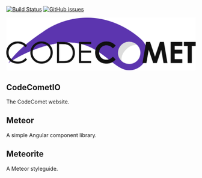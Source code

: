 [![Build Status](https://travis-ci.com/FreekMencke/CodeCometIO.svg?branch=master)](https://travis-ci.com/FreekMencke/CodeCometIO)
[![GitHub issues](https://img.shields.io/github/issues/FreekMencke/CodeCometIO.svg)](https://github.com/FreekMencke/CodeCometIO/issues)

![](.//projects/code-comet-io/src/assets/logo-light.svg)

## CodeCometIO

The CodeComet website.

## Meteor

A simple Angular component library.

## Meteorite

A Meteor styleguide.

